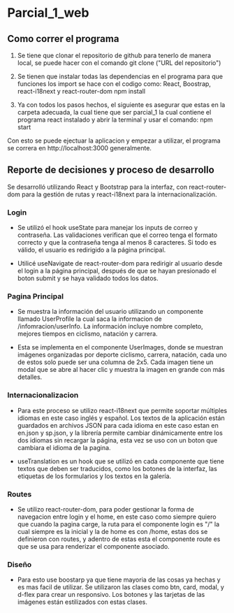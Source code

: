 # Parcial_1_web

## Como correr el programa

1. Se tiene que clonar el repositorio de github para tenerlo de manera local, se puede hacer con el comando
git clone ("URL del repositorio")

2. Se tienen que instalar todas las dependencias en el programa para que funciones los import se hace con el codigo como: React, Boostrap, react-i18next y react-router-dom
npm install

3. Ya con todos los pasos hechos, el siguiente es asegurar que estas en la carpeta adecuada, la cual tiene que ser parcial_1 la cual contiene el programa react instalado y abrir la terminal y usar el comando:
npm start

Con esto se puede ejectuar la aplicacion y empezar a utilizar, el programa se correra en http://localhost:3000 generalmente.

## Reporte de decisiones y proceso de desarrollo

Se desarrolló utilizando React y Bootstrap para la interfaz, con react-router-dom para la gestión de rutas y react-i18next para la internacionalización.

### Login

* Se utilizó el hook useState para manejar los inputs de correo y contraseña. Las validaciones verifican que el correo tenga el formato correcto y que la contraseña tenga al menos 8 caracteres. Si todo es válido, el usuario es redirigido a la página principal.

* Utilicé useNavigate de react-router-dom para redirigir al usuario desde el login a la página principal, después de que se hayan presionado el boton submit y se haya validado todos los datos.

### Pagina Principal

* Se muestra la información del usuario utilizando un componente llamado UserProfile la cual saca la informacion de /infomracion/userInfo. La información incluye nombre completo, mejores tiempos en ciclismo, natación y carrera.

* Esta se implementa en el componente UserImages, donde se muestran imágenes organizadas por deporte ciclismo, carrera, natación, cada uno de estos solo puede ser una columna de 2x5. Cada imagen tiene un modal que se abre al hacer clic y muestra la imagen en grande con más detalles.

### Internacionalizacion

* Para este proceso se utilizo react-i18next que permite soportar múltiples idiomas en este caso inglés y español. Los textos de la aplicación están guardados en archivos JSON para cada idioma en este caso estan en en.json y sp.json, y la librería permite cambiar dinámicamente entre los dos idiomas sin recargar la página, esta vez se uso con un boton que cambiara el idioma de la pagina.

* useTranslation es un hook que se utilizó en cada componente que tiene textos que deben ser traducidos, como los botones de la interfaz, las etiquetas de los formularios y los textos en la galería.

### Routes

* Se utilizo react-router-dom, para poder gestionar la forma de navegacion entre login y el home, en este caso como siempre quiero que cuando la pagina carge, la ruta para el componente login es "/" la cual siempre es la inicial y la de home es con /home, estas dos se definieron con routes, y adentro de estas esta el componente route es que se usa para renderizar el componente asociado.

### Diseño 

* Para esto use boostarp ya que tiene mayoria de las cosas ya hechas y es mas facil de utilizar. Se utilizaron las clases como btn, card, modal, y d-flex para crear un  responsivo. Los botones y las tarjetas de las imágenes están estilizados con estas clases.


